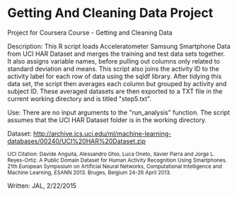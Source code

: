 # Getting And Cleaning Data Project
Project for Coursera Course - Getting and Cleaning Data


 Description:         This R script loads Acceleratometer Samsung Smartphone Data from UCI HAR Dataset
                      and merges the training and test data sets together. It also assigns variable
                      names, before pulling out columns only related to standard deviation and means.
                      This script also joins the activity ID to the activity label for each row of
                      data using the sqldf library. After tidying this data set, the script then 
                      averages each column but grouped by activity and subject ID. These averaged 
                      datasets are then exported to a TXT file in the current working directory and
                      is titled "step5.txt".

 Use:                 There are no input arguments to the "run_analysis" function.
                      The script assumes that the UCI HAR Dataset folder is in the
                      working directory.

Dataset:              http://archive.ics.uci.edu/ml/machine-learning-databases/00240/UCI%20HAR%20Dataset.zip
                      
<sub>                 UCI Citation: Davide Anguita, Alessandro Ghio, Luca Oneto, Xavier Parra and Jorge L. Reyes-Ortiz. A Public                       Domain Dataset for Human Activity Recognition Using Smartphones. 21th European Symposium on Artificial                          Neural Networks, Computational Intelligence and Machine Learning, ESANN 2013. Bruges, Belgium 24-26 April                       2013.</sub>

Written:             JAL, 2/22/2015

